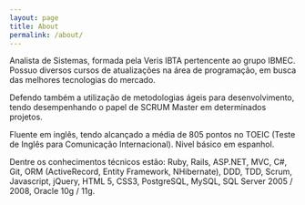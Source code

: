 ```yaml
---
layout: page
title: About
permalink: /about/
---
```


Analista de Sistemas, formada pela Veris IBTA pertencente ao grupo IBMEC. Possuo diversos cursos de atualizações na área de programação, em busca das melhores tecnologias do mercado.

Defendo também a utilização de metodologias ágeis para desenvolvimento, tendo desempenhando o papel de SCRUM Master em determinados projetos.

Fluente em inglês, tendo alcançado a média de 805 pontos no TOEIC (Teste de Inglês para Comunicação Internacional). Nivel básico em espanhol.

Dentre os conhecimentos técnicos estão: Ruby, Rails, ASP.NET, MVC, C#, Git, ORM (ActiveRecord, Entity Framework, NHibernate), DDD, TDD, Scrum, Javascript, jQuery, HTML 5, CSS3, PostgreSQL, MySQL, SQL Server 2005 / 2008, Oracle 10g / 11g.

